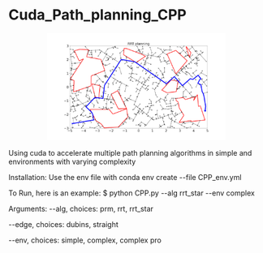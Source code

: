 # Cuda_Path_planning_CPP

<p align="center">
<img src="images/sample1.png" width=70% height=70% 
class="center">
</p>

Using cuda to accelerate multiple path planning algorithms in simple and environments with varying complexity

Installation:
Use the env file with conda env create --file CPP_env.yml

To Run, here is an example:
$ python CPP.py --alg rrt_star --env complex


Arguments:
--alg, choices: prm, rrt, rrt_star 

--edge, choices: dubins, straight 

--env, choices: simple, complex, complex pro 
